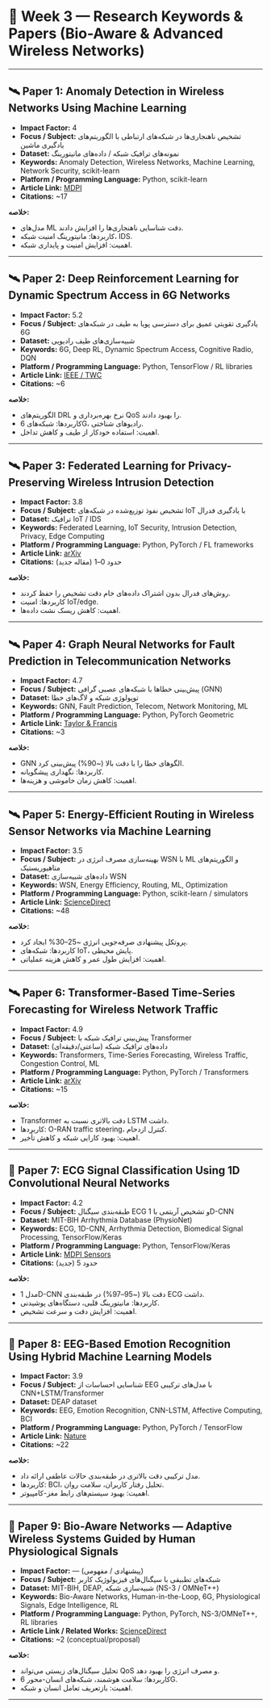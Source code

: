 # 📡 Week 3 — Research Keywords & Papers (Bio-Aware & Advanced Wireless Networks)

---

## 🛰️ Paper 1: Anomaly Detection in Wireless Networks Using Machine Learning
- **Impact Factor:** 4  
- **Focus / Subject:** تشخیص ناهنجاری‌ها در شبکه‌های ارتباطی با الگوریتم‌های یادگیری ماشین  
- **Dataset:** نمونه‌های ترافیک شبکه / داده‌های مانیتورینگ  
- **Keywords:** Anomaly Detection, Wireless Networks, Machine Learning, Network Security, scikit-learn  
- **Platform / Programming Language:** Python, scikit-learn  
- **Article Link:** [MDPI](https://www.mdpi.com/2673-2688/5/4/143?utm_source=chatgpt.com)  
- **Citations:** ~17  

**خلاصه:**  
- مدل‌های ML دقت شناسایی ناهنجاری‌ها را افزایش دادند.  
- کاربردها: مانیتورینگ امنیت شبکه، IDS.  
- اهمیت: افزایش امنیت و پایداری شبکه.

---

## 🛰️ Paper 2: Deep Reinforcement Learning for Dynamic Spectrum Access in 6G Networks
- **Impact Factor:** 5.2  
- **Focus / Subject:** یادگیری تقویتی عمیق برای دسترسی پویا به طیف در شبکه‌های 6G  
- **Dataset:** شبیه‌سازی‌های طیف رادیویی  
- **Keywords:** 6G, Deep RL, Dynamic Spectrum Access, Cognitive Radio, DQN  
- **Platform / Programming Language:** Python, TensorFlow / RL libraries  
- **Article Link:** [IEEE / TWC](https://dl.acm.org/doi/abs/10.1109/TWC.2024.3414428?utm_source=chatgpt.com)  
- **Citations:** ~6  

**خلاصه:**  
- الگوریتم‌های DRL نرخ بهره‌برداری و QoS را بهبود دادند.  
- کاربردها: شبکه‌های 6G، رادیوهای شناختی.  
- اهمیت: استفاده خودکار از طیف و کاهش تداخل.

---

## 🛰️ Paper 3: Federated Learning for Privacy-Preserving Wireless Intrusion Detection
- **Impact Factor:** 3.8  
- **Focus / Subject:** تشخیص نفوذ توزیع‌شده در شبکه‌های IoT با یادگیری فدرال  
- **Dataset:** ترافیک IoT / IDS  
- **Keywords:** Federated Learning, IoT Security, Intrusion Detection, Privacy, Edge Computing  
- **Platform / Programming Language:** Python, PyTorch / FL frameworks  
- **Article Link:** [arXiv](https://arxiv.org/abs/2408.07152?utm_source=chatgpt.com)  
- **Citations:** حدود 0–1 (مقاله جدید)  

**خلاصه:**  
- روش‌های فدرال بدون اشتراک داده‌های خام دقت تشخیص را حفظ کردند.  
- کاربردها: امنیت IoT/edge.  
- اهمیت: کاهش ریسک نشت داده‌ها.

---

## 🛰️ Paper 4: Graph Neural Networks for Fault Prediction in Telecommunication Networks
- **Impact Factor:** 4.7  
- **Focus / Subject:** پیش‌بینی خطاها با شبکه‌های عصبی گرافی (GNN)  
- **Dataset:** توپولوژی شبکه و لاگ‌های خطا  
- **Keywords:** GNN, Fault Prediction, Telecom, Network Monitoring, ML  
- **Platform / Programming Language:** Python, PyTorch Geometric  
- **Article Link:** [Taylor & Francis](https://www.tandfonline.com/doi/abs/10.1080/02533839.2024.2308236?utm_source=chatgpt.com)  
- **Citations:** ~3  

**خلاصه:**  
- GNN الگوهای خطا را با دقت بالا (~90%) پیش‌بینی کرد.  
- کاربردها: نگهداری پیشگویانه.  
- اهمیت: کاهش زمان خاموشی و هزینه‌ها.

---

## 🛰️ Paper 5: Energy-Efficient Routing in Wireless Sensor Networks via Machine Learning
- **Impact Factor:** 3.5  
- **Focus / Subject:** بهینه‌سازی مصرف انرژی در WSN با ML و الگوریتم‌های متاهیوریستیک  
- **Dataset:** داده‌های شبیه‌سازی WSN  
- **Keywords:** WSN, Energy Efficiency, Routing, ML, Optimization  
- **Platform / Programming Language:** Python, scikit-learn / simulators  
- **Article Link:** [ScienceDirect](https://www.sciencedirect.com/science/article/abs/pii/S0957417423033754?utm_source=chatgpt.com)  
- **Citations:** ~48  

**خلاصه:**  
- پروتکل پیشنهادی صرفه‌جویی انرژی ~25–30% ایجاد کرد.  
- کاربردها: شبکه‌های IoT، پایش محیطی.  
- اهمیت: افزایش طول عمر و کاهش هزینه عملیاتی.

---

## 🛰️ Paper 6: Transformer-Based Time-Series Forecasting for Wireless Network Traffic
- **Impact Factor:** 4.9  
- **Focus / Subject:** پیش‌بینی ترافیک شبکه با Transformer  
- **Dataset:** داده‌های ترافیک شبکه (ساعتی/دقیقه‌ای)  
- **Keywords:** Transformers, Time-Series Forecasting, Wireless Traffic, Congestion Control, ML  
- **Platform / Programming Language:** Python, PyTorch / Transformers  
- **Article Link:** [arXiv](https://arxiv.org/html/2403.10808v1?utm_source=chatgpt.com)  
- **Citations:** ~15  

**خلاصه:**  
- Transformer دقت بالاتری نسبت به LSTM داشت.  
- کاربردها: O-RAN traffic steering، کنترل ازدحام.  
- اهمیت: بهبود کارایی شبکه و کاهش تأخیر.

---

## 🧠 Paper 7: ECG Signal Classification Using 1D Convolutional Neural Networks
- **Impact Factor:** 4.2  
- **Focus / Subject:** طبقه‌بندی سیگنال ECG و تشخیص آریتمی با 1D-CNN  
- **Dataset:** MIT-BIH Arrhythmia Database (PhysioNet)  
- **Keywords:** ECG, 1D-CNN, Arrhythmia Detection, Biomedical Signal Processing, TensorFlow/Keras  
- **Platform / Programming Language:** Python, TensorFlow/Keras  
- **Article Link:** [MDPI Sensors](https://www.mdpi.com/1424-8220/24/13/4376?utm_source=chatgpt.com)  
- **Citations:** حدود 5 (جدید)  

**خلاصه:**  
- مدل 1D-CNN دقت بالا (~95–97%) در طبقه‌بندی ECG داشت.  
- کاربردها: مانیتورینگ قلبی، دستگاه‌های پوشیدنی.  
- اهمیت: افزایش دقت و سرعت تشخیص.

---

## 🧠 Paper 8: EEG-Based Emotion Recognition Using Hybrid Machine Learning Models
- **Impact Factor:** 3.9  
- **Focus / Subject:** شناسایی احساسات از EEG با مدل‌های ترکیبی CNN+LSTM/Transformer  
- **Dataset:** DEAP dataset  
- **Keywords:** EEG, Emotion Recognition, CNN-LSTM, Affective Computing, BCI  
- **Platform / Programming Language:** Python, PyTorch / TensorFlow  
- **Article Link:** [Nature](https://www.nature.com/articles/s41598-024-82705-z?utm_source=chatgpt.com)  
- **Citations:** ~22  

**خلاصه:**  
- مدل ترکیبی دقت بالاتری در طبقه‌بندی حالات عاطفی ارائه داد.  
- کاربردها: BCI، تحلیل رفتار کاربران، سلامت روان.  
- اهمیت: بهبود سیستم‌های رابط مغز-کامپیوتر.

---

## 🧬 Paper 9: Bio-Aware Networks — Adaptive Wireless Systems Guided by Human Physiological Signals
- **Impact Factor:** — (پیشنهادی / مفهومی)  
- **Focus / Subject:** شبکه‌های تطبیقی با سیگنال‌های فیزیولوژیک کاربر  
- **Dataset:** MIT-BIH, DEAP, شبیه‌سازی شبکه (NS-3 / OMNeT++)  
- **Keywords:** Bio-Aware Networks, Human-in-the-Loop, 6G, Physiological Signals, Edge Intelligence, RL  
- **Platform / Programming Language:** Python, PyTorch, NS-3/OMNeT++, RL libraries  
- **Article Link / Related Works:** [ScienceDirect](https://www.sciencedirect.com/science/article/pii/S2542660523003712?utm_source=chatgpt.com)  
- **Citations:** ~2 (conceptual/proposal)  

**خلاصه:**  
- تحلیل سیگنال‌های زیستی می‌تواند QoS و مصرف انرژی را بهبود دهد.  
- کاربردها: سلامت هوشمند، شبکه‌های انسان-محور 6G.  
- اهمیت: بازتعریف تعامل انسان و شبکه.

---
